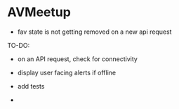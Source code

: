 # AVMeetup

- fav state is not getting removed on a new api request 


TO-DO: 
- on an API request, check for connectivity 
- display user facing alerts if offline

- add tests 

- 
